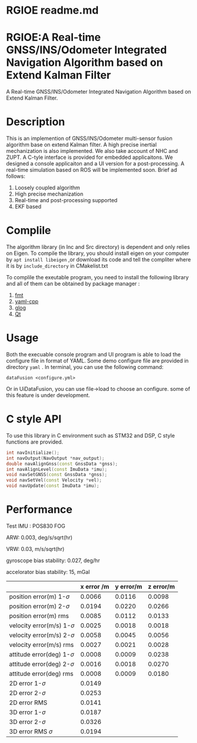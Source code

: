 # RGIOE readme.md
# RGIOE:A Real-time GNSS/INS/Odometer Integrated Navigation Algorithm based on Extend Kalman Filter
A Real-time GNSS/INS/Odometer Integrated Navigation Algorithm based on Extend Kalman Filter. 

# Description
This is an implemention of GNSS/INS/Odometer multi-sensor fusion algorithm base on extend Kalman filter. A high precise inertial mechanization is also  implemented. We also take account of NHC and ZUPT. A C-tyle interface is provided for embedded applicaitons.  We designed a console applicaiton  and a UI version for a post-processing.  A real-time simulation based on ROS will be implemented soon. Brief ad follows:

1. Loosely coupled algorithm
2. High precise mechanization
3. Real-time and post-processing supported
4. EKF based

# Complile
The algorithm library (in Inc and Src  directory) is dependent and only relies on Eigen. To compile the library, you should install eigen on your computer by `apt install libeigen` ,or download its code and tell the compliter where it is by `include_directory` in CMakelist.txt

To complile the exeutable program, you need to install the following library and all of them can be obtained by package manager :

1. [fmt](https://github.com/fmtlib/fmt.git)
2. [yaml-cpp](https://github.com/jbeder/yaml-cpp.git)
3. [glog](https://github.com/google/glog.git)
4. [Qt](https://www.qt.io/)

# Usage
Both the execuable console program and UI program is able to load the configure file in format of YAML. Some demo configure file are provided in directory `yaml` .  In terminal, you can use the following command:

```Plain Text
dataFusion <configure.yml>
```
Or in UiDataFusion, you can use file->load to choose an configure. some of this feature is under development.

# C style API
To use this library in C environment such as STM32 and DSP, C style functions are provided.

```cpp
int navInitialize();
int navOutput(NavOutput *nav_output);
double navAlignGnss(const GnssData *gnss);
int navAlignLevel(const ImuData *imu);
void navSetGNSS(const GnssData *gnss);
void navSetVel(const Velocity *vel);
void navUpdate(const ImuData *imu);
```
# Performance
Test IMU : POS830 FOG

ARW: 0.003, deg/s/sqrt(hr)   

VRW: 0.03, m/s/sqrt(hr)   

gyroscope bias stability: 0.027, deg/hr   

accelorator bias stability: 15, mGal     

| |x error /m|y error/m|z error/m|
| ----- | ----- | ----- | ----- |
|position error(m) 1-$\sigma$|0.0066|0.0116|0.0098|
|position error(m) 2-$\sigma$|0.0194|0.0220|0.0266|
|position error(m) rms|0.0085|0.0112|0.0133|
|velocity error(m/s) 1-$\sigma$|0.0025|0.0018|0.0018|
|velocity error(m/s) 2-$\sigma$|0.0058|0.0045|0.0056|
|velocity error(m/s) rms|0.0027|0.0021|0.0028|
|attitude error(deg) 1-$\sigma$|0.0008|0.0009|0.0238|
|attitude error(deg) 2-$\sigma$|0.0016|0.0018|0.0270|
|attitude error(deg) rms|0.0008|0.0009|0.0180|
|2D error 1-$\sigma$|0.0149| | |
|2D error 2-$\sigma$|0.0253| | |
|2D error RMS|0.0141| | |
|3D error 1-$\sigma$|0.0187| | |
|3D error 2-$\sigma$|0.0326| | |
|3D error RMS $\sigma$|0.0194| | |



# 
